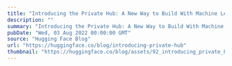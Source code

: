```yaml
---
title: "Introducing the Private Hub: A New Way to Build With Machine Learning"
description: ""
summary: "Introducing the Private Hub: A New Way to Build With Machine Learning June 2023 Update: The Private ..."
pubDate: "Wed, 03 Aug 2022 00:00:00 GMT"
source: "Hugging Face Blog"
url: "https://huggingface.co/blog/introducing-private-hub"
thumbnail: "https://huggingface.co/blog/assets/92_introducing_private_hub/thumbnail.png"
---
```


